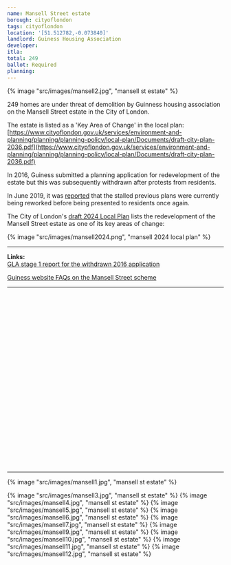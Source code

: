 ```yaml
---
name: Mansell Street estate
borough: cityoflondon
tags: cityoflondon
location: '[51.512782,-0.073840]'
landlord: Guiness Housing Association
developer:
itla:
total: 249
ballot: Required
planning:
---
```

{% image "src/images/mansell2.jpg", "mansell st estate" %}

249 homes are under threat of demolition by Guinness housing association on the Mansell Street estate in the City of London.

The estate is listed as a 'Key Area of Change' in the local plan: [https://www.cityoflondon.gov.uk/services/environment-and-planning/planning/planning-policy/local-plan/Documents/draft-city-plan-2036.pdf](https://www.cityoflondon.gov.uk/services/environment-and-planning/planning/planning-policy/local-plan/Documents/draft-city-plan-2036.pdf)

In 2016, Guiness submitted a planning application for redevelopment of the estate but this was subsequently withdrawn after protests from residents.

In June 2019, it was [reported](https://www.citymatters.london/mansell-street-estate-residents-must-final-say/) that the stalled previous plans were currently being reworked before being presented to residents once again.

The City of London's [draft 2024 Local Plan](https://www.cityoflondon.gov.uk/assets/Services-Environment/City-Plan-2040.pdf) lists the redevelopment of the Mansell Street estate as one of its key areas of change:

{% image "src/images/mansell2024.png", "mansell 2024 local plan" %}

---

__Links:__  
[GLA stage 1 report for the withdrawn 2016 application](https://www.london.gov.uk/what-we-do/planning/planning-applications-and-decisions/planning-application-search/mansell-street-estate-haydon-sqaure)

[Guiness website FAQs on the Mansell Street scheme](https://www.guinnesspartnership.com/case-study/mansell-street-city-london/)

---

<!------------THE CODE BELOW RENDERS THE MAP - DO NOT EDIT! ---------------------------->

<div id="map" style="width: 100%; height: 400px;"></div>

<script>
  var map = L.map('map').setView({{ location }}, 13);
  L.tileLayer('https://tile.openstreetmap.org/{z}/{x}/{y}.png', {
  maxZoom: 19,
attribution: '&copy; <a href="http://www.openstreetmap.org/copyright">OpenStreetMap</a>'
}).addTo(map);
var circle = L.circle({{ location }}, {
    color: 'red',
    fillColor: '#f03',
    fillOpacity: 0.5,
    radius: 500
}).addTo(map);
</script>

---

  {% image "src/images/mansell1.jpg", "mansell st estate" %}
 
  {% image "src/images/mansell3.jpg", "mansell st estate" %}
  {% image "src/images/mansell4.jpg", "mansell st estate" %}
  {% image "src/images/mansell5.jpg", "mansell st estate" %}
  {% image "src/images/mansell6.jpg", "mansell st estate" %}
  {% image "src/images/mansell7.jpg", "mansell st estate" %}
  {% image "src/images/mansell9.jpg", "mansell st estate" %}
  {% image "src/images/mansell10.jpg", "mansell st estate" %}
  {% image "src/images/mansell11.jpg", "mansell st estate" %}
  {% image "src/images/mansell12.jpg", "mansell st estate" %}


